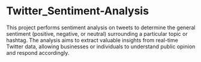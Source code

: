 # Twitter_Sentiment-Analysis
This project performs sentiment analysis on tweets to determine the general sentiment (positive, negative, or neutral) surrounding a particular topic or hashtag. The analysis aims to extract valuable insights from real-time Twitter data, allowing businesses or individuals to understand public opinion and respond accordingly.
